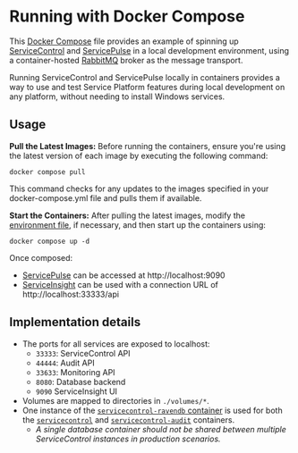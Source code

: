 # Running with Docker Compose

This [Docker Compose](https://docs.docker.com/compose/) file provides an example of spinning up [ServiceControl](https://docs.particular.net/servicecontrol/) and [ServicePulse](https://docs.particular.net/servicepulse/) in a local development environment, using a container-hosted [RabbitMQ](https://docs.particular.net/transports/rabbitmq/) broker as the message transport.

Running ServiceControl and ServicePulse locally in containers provides a way to use and test Service Platform features during local development on any platform, without needing to install Windows services.

## Usage

 **Pull the Latest Images:** Before running the containers, ensure you're using the latest version of each image by executing the following command:
 ```shell
 docker compose pull
 ```
 This command checks for any updates to the images specified in your docker-compose.yml file and pulls them if available.

**Start the Containers:** After pulling the latest images, modify the [environment file](.env), if necessary, and then start up the containers using:
```shell
docker compose up -d
```

Once composed:

* [ServicePulse](https://docs.particular.net/servicepulse/) can be accessed at http://localhost:9090
* [ServiceInsight](https://docs.particular.net/serviceinsight/) can be used with a connection URL of http://localhost:33333/api

## Implementation details

* The ports for all services are exposed to localhost:
  * `33333`: ServiceControl API
  * `44444`: Audit API
  * `33633`: Monitoring API
  * `8080`: Database backend
  * `9090` ServiceInsight UI
* Volumes are mapped to directories in `./volumes/*`.
* One instance of the [`servicecontrol-ravendb` container](https://docs.particular.net/servicecontrol/ravendb/containers) is used for both the [`servicecontrol`](https://docs.particular.net/servicecontrol/servicecontrol-instances/deployment/containers) and [`servicecontrol-audit`](https://docs.particular.net/servicecontrol/audit-instances/deployment/containers) containers.
  * _A single database container should not be shared between multiple ServiceControl instances in production scenarios._
